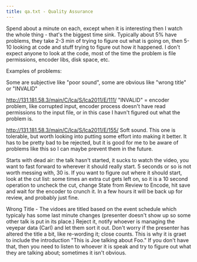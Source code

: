 ```yaml
---
title: qa.txt - Quality Assurance
---
```


Spend about a minute on each, except when it is interesting then I watch the whole thing - that's the biggest time sink.  Typically about 5% have problems, they take 2-3 min of trying to figure out what is going on, then 5-10 looking at code and stuff trying to figure out how it happened.  I don't expect anyone to look at the code, most of the time the problem is file permissions, encoder libs, disk space, etc.

Examples of problems:

Some are  subjective like "poor sound", some are obvious like "wrong title" or "INVALID"

http://131.181.58.3/main/C/lca/S/lca2011/E/111/ "INVALID" = encoder problem, like corrupted input, encoder process doesn't have read permissions to the input file, or in this case I havn't figured out what the problem is.

http://131.181.58.3/main/C/lca/S/lca2011/E/155/  Soft sound.  This one is tolerable, but worth looking into putting some effort into making it better.  It has to be pretty bad to be rejected, but it is good for me to be aware of problems like this so I can maybe prevent them in the future. 

Starts with dead air: the talk hasn't started, it sucks to watch the video, you want to fast forward to wherever it should really start.   5 seconds or so is not worth messing with, 30 is.  If you want to figure out where it should start, look at the cut list: some times an extra cut gets left on, so it is a 10 second operation to uncheck the cut, change State from Review to Encode, hit save and wait for the encoder to crunch it.  In a few hours it will be back up for review, and probably just fine. 

Wrong Title - The vidoes are titled based on the event schedule which typicaly has some last minute changes (presenter doesn't show up so some other talk is put in its place.)  Reject it, notify whoever is managing the veyepar data (Carl) and let them sort it out.  Don't worry if the presenter has altered the title a bit, like re-wording it; close counts.  This is why it is graet to include the introduction "This is Joe talking about Foo."  If you don't have that, then you need to listen to whoever it is speak and try to figure out what they are talking about;  sometimes it isn't obvious.


